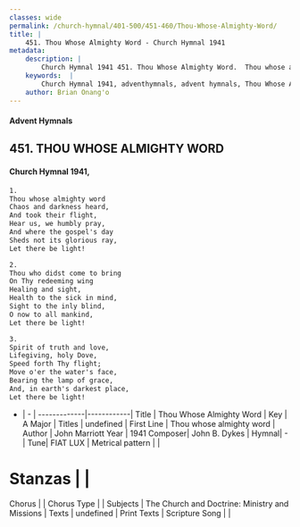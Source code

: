 ```yaml
---
classes: wide
permalink: /church-hymnal/401-500/451-460/Thou-Whose-Almighty-Word/
title: |
    451. Thou Whose Almighty Word - Church Hymnal 1941
metadata:
    description: |
        Church Hymnal 1941 451. Thou Whose Almighty Word.  Thou whose almighty word  Chaos and darkness heard,  And took their flight,  Hear us, we humbly pray,  And where the gospel's day  Sheds not its glorious ray,  Let there be light! 
    keywords:  |
        Church Hymnal 1941, adventhymnals, advent hymnals, Thou Whose Almighty Word, Thou whose almighty word . 
    author: Brian Onang'o
---
```


#### Advent Hymnals
## 451. THOU WHOSE ALMIGHTY WORD
####  Church Hymnal 1941,

```txt
1.
Thou whose almighty word 
Chaos and darkness heard, 
And took their flight, 
Hear us, we humbly pray, 
And where the gospel's day 
Sheds not its glorious ray, 
Let there be light! 

2.
Thou who didst come to bring 
On Thy redeeming wing 
Healing and sight, 
Health to the sick in mind, 
Sight to the inly blind, 
O now to all mankind, 
Let there be light! 

3.
Spirit of truth and love, 
Lifegiving, holy Dove, 
Speed forth Thy flight; 
Move o'er the water's face, 
Bearing the lamp of grace, 
And, in earth's darkest place, 
Let there be light!

```

- |   -  |
-------------|------------|
Title | Thou Whose Almighty Word |
Key | A Major |
Titles | undefined |
First Line | Thou whose almighty word  |
Author | John Marriott
Year | 1941
Composer| John B. Dykes |
Hymnal|  - |
Tune| FIAT LUX |
Metrical pattern | |
# Stanzas |  |
Chorus |  |
Chorus Type |  |
Subjects | The Church and Doctrine: Ministry and Missions |
Texts | undefined |
Print Texts | 
Scripture Song |  |
    
